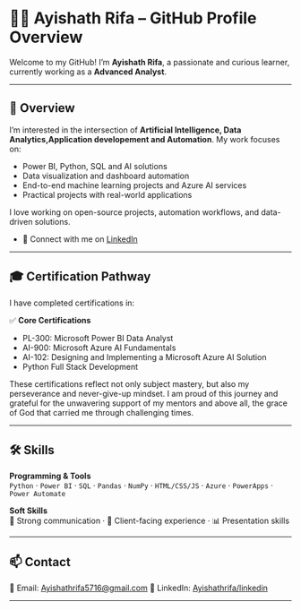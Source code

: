 # 👩‍💻 Ayishath Rifa – GitHub Profile Overview

Welcome to my GitHub! I’m **Ayishath Rifa**, a passionate and curious learner, currently working as a **Advanced Analyst**.

---

## 📁 Overview

I’m interested in the intersection of **Artificial Intelligence, Data Analytics,Application developement and Automation**. My work focuses on:

- Power BI, Python, SQL and AI solutions
- Data visualization and dashboard automation
- End-to-end machine learning projects and Azure AI services
- Practical projects with real-world applications

I love working on open-source projects, automation workflows, and data-driven solutions.

- 🔗 Connect with me on [LinkedIn](https://www.linkedin.com/...)

---

## 🎓 Certification Pathway

I have completed certifications in:

✅ **Core Certifications**
- PL-300: Microsoft Power BI Data Analyst  
- AI-900: Microsoft Azure AI Fundamentals  
- AI-102: Designing and Implementing a Microsoft Azure AI Solution 
- Python Full Stack Development    


These certifications reflect not only subject mastery, but also my perseverance and never-give-up mindset. I am proud of this journey and grateful for the unwavering support of my mentors and above all, the grace of God that carried me through challenging times.

---
## 🛠️ Skills

**Programming & Tools**  
`Python` · `Power BI` · `SQL` · `Pandas` · `NumPy` · `HTML/CSS/JS` · `Azure` · `PowerApps` · `Power Automate`  

**Soft Skills**  
💬 Strong communication · 🤝 Client-facing experience · 📊 Presentation skills


---

## 📫 Contact

📧 Email: Ayishathrifa5716@gmail.com
🔗 LinkedIn: [Ayishathrifa/linkedin](https://www.linkedin.com/in/ayishath-rifa-7575b5200/)

---


